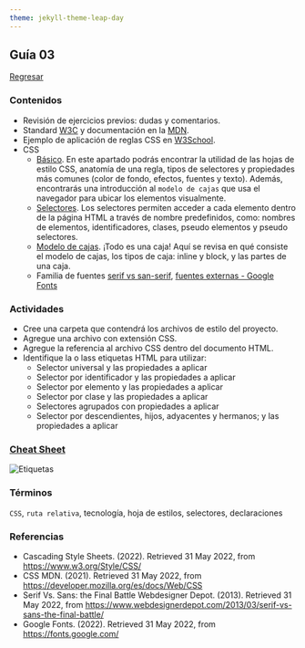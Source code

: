 ```yaml
---
theme: jekyll-theme-leap-day
---
```


## Guía 03

[Regresar](/DAWM-2022/)

### Contenidos

* Revisión de ejercicios previos: dudas y comentarios.
* Standard [W3C](https://www.w3.org/Style/CSS/) y documentación en la [MDN](https://developer.mozilla.org/es/docs/Web/CSS). 
* Ejemplo de aplicación de reglas CSS en [W3School](https://www.w3schools.com/css/demo_default.htm).
* CSS
	- [Básico](https://developer.mozilla.org/es/docs/Learn/Getting_started_with_the_web/CSS_basics). En este apartado podrás encontrar la utilidad de las hojas de estilo CSS, anatomía de una regla, tipos de selectores y propiedades más comunes (color de fondo, efectos, fuentes y texto). Además, encontrarás una introducción al `modelo de cajas` que usa el navegador para ubicar los elementos visualmente.
	- [Selectores](https://www.csssolid.com/css-selectors.html). Los selectores permiten acceder a cada elemento dentro de la página HTML a través de nombre predefinidos, como: nombres de elementos, identificadores, clases, pseudo elementos y pseudo selectores. 
	- [Modelo de cajas](https://developer.mozilla.org/es/docs/Learn/CSS/Building_blocks/El_modelo_de_caja). ¡Todo es una caja! Aquí se revisa en qué consiste el modelo de cajas, los tipos de caja: inline y block, y las partes de una caja.
	- Familia de fuentes [serif vs san-serif](https://www.webdesignerdepot.com/2013/03/serif-vs-sans-the-final-battle/), [fuentes externas - Google Fonts](https://fonts.google.com/)


### Actividades

* Cree una carpeta que contendrá los archivos de estilo del proyecto.
* Agregue una archivo con extensión CSS.
* Agregue la referencia al archivo CSS dentro del documento HTML.
* Identifique la o lass etiquetas HTML para utilizar:
	- Selector universal y las propiedades a aplicar
	- Selector por identificador y las propiedades a aplicar
	- Selector por elemento y las propiedades a aplicar
	- Selector por clase y las propiedades a aplicar
	- Selectores agrupados con propiedades a aplicar
	- Selector por descendientes, hijos, adyacentes y hermanos; y las propiedades a aplicar



### [Cheat Sheet](../cheatsheets/css3-cheat-sheet.pdf)
	
![Etiquetas](https://image.slidesharecdn.com/css-cheat-sheet-v2-100521091648-phpapp01/95/css-cheatsheetv2-1-1024.jpg)

### Términos

`CSS`, `ruta relativa`, tecnología, hoja de estilos, selectores, declaraciones

### Referencias

* Cascading Style Sheets. (2022). Retrieved 31 May 2022, from https://www.w3.org/Style/CSS/
* CSS  MDN. (2021). Retrieved 31 May 2022, from https://developer.mozilla.org/es/docs/Web/CSS
* Serif Vs. Sans: the Final Battle  Webdesigner Depot. (2013). Retrieved 31 May 2022, from https://www.webdesignerdepot.com/2013/03/serif-vs-sans-the-final-battle/
* Google Fonts. (2022). Retrieved 31 May 2022, from https://fonts.google.com/
